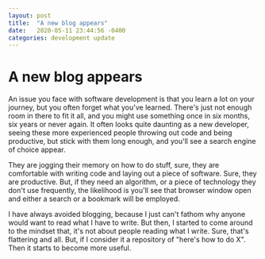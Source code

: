 ```yaml
---
layout: post
title:  "A new blog appears"
date:   2020-05-11 23:44:56 -0400
categories: development update
---
```


# A new blog appears

An issue you face with software development is that you learn a lot on your journey, but you often forget what you've learned.
There's just not enough room in there to fit it all, and you might use something once in six months, six years or never again. 
It often looks quite daunting as a new developer, seeing these more experienced people throwing out code and being productive, 
but stick with them long enough, and you'll see a search engine of choice appear. 

They are jogging their memory on how to do stuff, sure, they are comfortable with writing code and laying out a piece of software. 
Sure, they are productive. But, if they need an algorithm, or a piece of technology they don't use frequently, the likelihood is
you'll see that browser window open and either a search or a bookmark will be employed.

I have always avoided blogging, because I just can't fathom why anyone would want to read what I have to write. But then, 
I started to come around to the mindset that, it's not about people reading what I write. Sure, that's flattering and all. But, 
if I consider it a repository of "here's how to do X". Then it starts to become more useful.